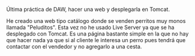 Última práctica de DAW, hacer una web y desplegarla en Tomcat.

He creado una web tipo catálogo donde se venden perritos muy monos llamada "Peluditos". 
Esta vez no he usado Live Server ya que se ha desplegado con Tomcat.
Es una página bastante simple en la que no hay que hacer nada ya que si al cliente le interesa un perro pues tendrá que contactar con el vendedor y no agregarlo a una cesta.

